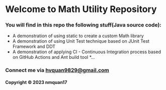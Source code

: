 # Welcome to Math Utility Repository
### You will find in this repo the following stuff(Java source code):

* A demonstration of using static to create a custom Math library
* A demonstration of using Unit Test technique based on JUnit Test Framework and DDT
* A demonstration of applying CI - Continuous Integration process based on GitHub Actions and Ant build tool
*...

### Connect me via hvquan9829@gmail.com
#### Copyright &#169; 2023 nmquan17